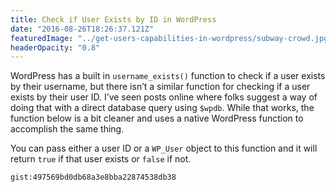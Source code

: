 ```yaml
---
title: Check if User Exists by ID in WordPress
date: "2016-08-26T18:26:37.121Z"
featuredImage: "../get-users-capabilities-in-wordpress/subway-crowd.jpg"
headerOpacity: "0.8"
---
```


WordPress has a built in `username_exists()` function to check if a user exists by their username, but there isn’t a similar function for checking if a user exists by their user ID. I’ve seen posts online where folks suggest a way of doing that with a direct database query using `$wpdb`. While that works, the function below is a bit cleaner and uses a native WordPress function to accomplish the same thing.

You can pass either a user ID or a `WP_User` object to this function and it will return `true` if that user exists or `false` if not.

`gist:497569bd0db68a3e8bba22874538db38`
